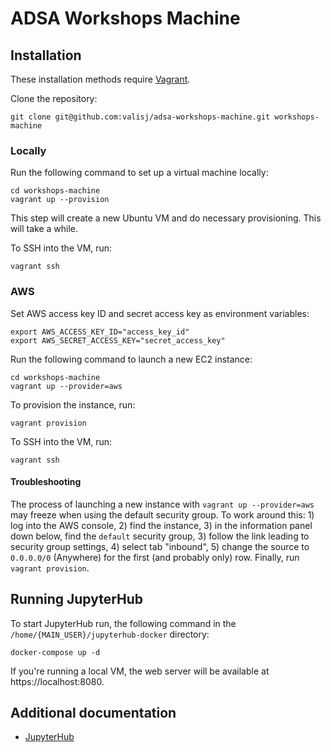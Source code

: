 # ADSA Workshops Machine

## Installation

These installation methods require [Vagrant](https://www.vagrantup.com/downloads.html).

Clone the repository:

    git clone git@github.com:valisj/adsa-workshops-machine.git workshops-machine

### Locally

Run the following command to set up a virtual machine locally:

    cd workshops-machine
    vagrant up --provision

This step will create a new Ubuntu VM and do necessary provisioning. This will take a while.

To SSH into the VM, run:

    vagrant ssh

### AWS

Set AWS access key ID and secret access key as environment variables:

    export AWS_ACCESS_KEY_ID="access_key_id"
    export AWS_SECRET_ACCESS_KEY="secret_access_key"

Run the following command to launch a new EC2 instance:

    cd workshops-machine
    vagrant up --provider=aws

To provision the instance, run:

    vagrant provision

To SSH into the VM, run:

    vagrant ssh

#### Troubleshooting

 The process of launching a new instance with `vagrant up --provider=aws` may freeze when using
 the default security group. To work around this: 1) log into the AWS console, 2) find the instance,
 3) in the information panel down below, find the `default` security group, 3) follow the link leading
 to security group settings, 4) select tab "inbound", 5) change the source to `0.0.0.0/0` (Anywhere)
 for the first (and probably only) row. Finally, run `vagrant provision`.

## Running JupyterHub

To start JupyterHub run, the following command in the `/home/{MAIN_USER}/jupyterhub-docker` directory:

    docker-compose up -d

If you're running a local VM, the web server will be available at https://localhost:8080.

## Additional documentation

* [JupyterHub](https://github.com/jupyterhub/jupyterhub-deploy-docker)
